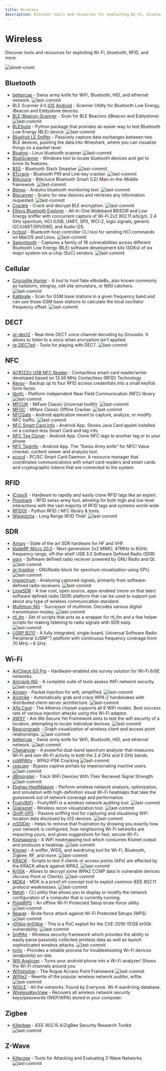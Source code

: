 ```yaml
---
title: Wireless
description: Discover tools and resources for exploiting Wi-Fi, bluetooth, RFID, and more.
---
```


# Wireless

Discover tools and resources for exploiting Wi-Fi, bluetooth, RFID, and more.

![asset-count](https://img.shields.io/badge/Tools%20%26%20Resources%20Available-78-757575?style=for-the-badge)

## Bluetooth

* [bettercap](https://github.com/bettercap/bettercap) - Swiss army knife for WiFi, Bluetooth, HID, and ethernet network. ![last-commit](https://img.shields.io/github/last-commit/bettercap/bettercap?style=flat)
* BLE Scanner 4.0 [iOS](https://apps.apple.com/us/app/ble-scanner-4-0/id1221763603) [Android](https://play.google.com/store/apps/details?id=com.macdom.ble.blescanner&gl=US) - Scanner Utility for Bluetooth Low Energy, iBeacon and Eddystone devices. 
* [BLE-Beacon-Scanner](https://github.com/bowdentheo/BLE-Beacon-Scanner) - Scan for BLE Beacons (iBeacon and Eddystone) ![last-commit](https://img.shields.io/github/last-commit/bowdentheo/BLE-Beacon-Scanner?style=flat)
* [BLESuite](https://github.com/nccgroup/BLESuite) - Python package that provides an easier way to test Bluetooth Low Energy (BLE) device. ![last-commit](https://img.shields.io/github/last-commit/nccgroup/BLESuite?style=flat)
* [Bluefruit LE Sniffer](https://www.adafruit.com/product/2269) - Passively capture data exchanges between two BLE devices, pushing the data into Wireshark, where you can visualize things on a packet level. 
* [Bluelog](https://github.com/MS3FGX/Bluelog) - Linux bluetooth scanner ![last-commit](https://img.shields.io/github/last-commit/MS3FGX/Bluelog?style=flat)
* [BlueScanner](https://bluescanner.en.uptodown.com/windows) - Windows tool to locate bluetooth devices and get to know its features. 
* [BSS](https://github.com/joswr1ght/bss) - Bluetooth Stack Smasher ![last-commit](https://img.shields.io/github/last-commit/joswr1ght/bss?style=flat)
* [BTcrack](https://github.com/thierryzoller/BTcrack) - Bluetooth PIN and Link-key cracker. ![last-commit](https://img.shields.io/github/last-commit/thierryzoller/BTcrack?style=flat)
* [BtleJuice](https://github.com/DigitalSecurity/btlejuice) - BtleJuice Bluetooth Smart (LE) Man-in-the-Middle framework. ![last-commit](https://img.shields.io/github/last-commit/DigitalSecurity/btlejuice?style=flat)
* [Btmon](https://github.com/matti644/btmon) - Arduino bluetooth monitoring tool. ![last-commit](https://img.shields.io/github/last-commit/matti644/btmon?style=flat)
* [Btscanner](https://salsa.debian.org/pkg-security-team/btscanner) - Scans for new devices and retrieves any information requested. ![last-commit](https://img.shields.io/github/last-commit/matti644/btmon?style=flat)
* [Crackle](https://github.com/mikeryan/crackle) - Crack and decrypt BLE encryption. ![last-commit](https://img.shields.io/github/last-commit/mikeryan/crackle?style=flat)
* [Ellisys Bluetooth Explorer](https://www.ellisys.com/products/bex400/) - All-In-One Wideband BR/EDR and Low Energy sniffer with concurrent capture of Wi-Fi 2x2 802.11 a/b/g/n, 2.4 GHz spectrum, HCI (USB, UART, SPI), WCI-2, logic signals, generic I2C/UART/SPI/SWD, and Audio I2S. 
* [hcitool](https://github.com/MillerTechnologyPeru/hcitool) - Bluetooth host controller CLI tool for sending HCI commands on MacOS and Linux. ![last-commit](https://img.shields.io/github/last-commit/MillerTechnologyPeru/hcitool?style=flat)
* [Sweyntooth](https://github.com/Matheus-Garbelini/sweyntooth_bluetooth_low_energy_attacks) - Captures a family of 18 vulnerabilities across different Bluetooth Low Energy (BLE) software development kits (SDKs) of six major system-on-a-chip (SoC) vendors. ![last-commit](https://img.shields.io/github/last-commit/Matheus-Garbelini/sweyntooth_bluetooth_low_energy_attacks?style=flat)


## Cellular

* [Crocodile Hunter](https://github.com/EFForg/crocodilehunter) - A tool to hunt fake eNodeBs, also known commonly as hailstorm, stingray, cell site simulators, or IMSI catchers. ![last-commit](https://img.shields.io/github/last-commit/EFForg/crocodilehunter?style=flat)
* [Kalibrate](https://github.com/steve-m/kalibrate-rtl) - Scan for GSM base stations in a given frequency band and can use those GSM base stations to calculate the local oscillator frequency offset. ![last-commit](https://img.shields.io/github/last-commit/steve-m/kalibrate-rtl?style=flat)


## DECT

* [gr-dect2](https://github.com/pavelyazev/gr-dect2) - Real-time DECT voice channel decoding by Gnuradio. It allows to listen to a voice when encryption isn't applied. 
* [re-DECTed](https://github.com/znuh/re-DECTed) - Tools for playing with DECT. ![last-commit](https://img.shields.io/github/last-commit/znuh/re-DECTed?style=flat)


## NFC

* [ACR122U USB NFC Reader](https://www.acs.com.hk/en/products/3/acr122u-usb-nfc-reader/) - Contactless smart card reader/writer developed based on 13.56 MHz Contactless (RFID) Technology 
* [Keysy](https://tinylabs.io/keysy) - Backup up to four RFID access credentials into a small keyfob form factor. 
* [libnfc](https://github.com/nfc-tools/libnfc) - Platform independent Near Field Communication (NFC) library. ![last-commit](https://img.shields.io/github/last-commit/nfc-tools/libnfc?style=flat)
* [MFCUK](https://github.com/nfc-tools/mfcuk) - MiFare Classic Universal toolKit. ![last-commit](https://img.shields.io/github/last-commit/nfc-tools/mfcuk?style=flat)
* [MFOC](https://github.com/nfc-tools/mfoc) - Mifare Classic Offline Cracker. ![last-commit](https://img.shields.io/github/last-commit/nfc-tools/mfoc?style=flat)
* [NFCGate](https://github.com/nfcgate/nfcgate) - Android application meant to capture, analyze, or modify NFC traffic. ![last-commit](https://img.shields.io/github/last-commit/nfcgate/nfcgate?style=flat)
* [NFC Smart Card Info](https://apkpure.com/nfc-smart-card-info/com.inoapp.cardinfo) - Android App. Shows Java Card applet installed on a contact-less Smart Card and tag info. 
* [NFC Tag Cloner](https://apkpure.com/nfc-tag-cloner/com.skjolberg.nfc.clone2) - Android App. Clone NFC tags to another tag or to your phone 
* [NFC TagInfo](https://apkpure.com/nfc-taginfo-by-nxp/com.nxp.taginfolite) - Android App. The “Swiss Army knife” for NFC! Value checker, content viewer and analysis tool. 
* [pcscd](https://linux.die.net/man/8/pcscd) - PC/SC Smart Card Daemon. A resource manager that coordinates communications with smart card readers and smart cards and cryptographic tokens that are connected to the system. 


## RFID

* [ICopyX](https://icopyx.com/) - Hardware to rapidly and easily clone RFID tags like an expert. 
* [Proxmark](https://proxmark.com) - RFID swiss-army tool, allowing for both high and low level interactions with the vast majority of RFID tags and systems world-wide 
* [RFIDOt](https://github.com/AdamLaurie/RFIDIOt) - Python RFID / NFC library & tools. 
* [Wiegotcha](https://github.com/lixmk/Wiegotcha) - Long Range RFID Thief. ![last-commit](https://img.shields.io/github/last-commit/lixmk/Wiegotcha?style=flat)


## SDR

* [Airspy](https://v3.airspy.us/) - State of the art SDR hardware for HF and VHF. 
* [bladeRF Micro 20.0](https://www.nuand.com/bladerf-2-0-micro/) - Next-generation 2x2 MIMO, 47MHz to 6GHz frequency range, off-the-shelf USB 3.0 Software Defined Radio (SDR) 
* [gqrx](https://github.com/gqrx-sdr/gqrx) - Software defined radio receiver powered by GNU Radio and Qt. ![last-commit](https://img.shields.io/github/last-commit/gqrx-sdr/gqrx?style=flat)
* [gr-fosphor](https://github.com/osmocom/gr-fosphor) - GNURadio block for spectrum visualization using GPU. ![last-commit](https://img.shields.io/github/last-commit/osmocom/gr-fosphor?style=flat)
* [inspectrum](https://github.com/miek/inspectrum) - Analysing captured signals, primarily from software-defined radio receivers. ![last-commit](https://img.shields.io/github/last-commit/miek/inspectrum?style=flat)
* [LimeSDR](https://limemicro.com/products/boards/limesdr/) - A low cost, open source, apps-enabled (more on that later) software defined radio (SDR) platform that can be used to support just about any type of wireless communication standard. 
* [Multimon-NG](https://github.com/EliasOenal/multimon-ng) - Successor of multimon. Decodes various digital transmission modes. ![last-commit](https://img.shields.io/github/last-commit/EliasOenal/multimon-ng?style=flat)
* [rtl_fm](https://github.com/K0NYC/rtl-fm) - Set of scripts that acts as a wrapper for rtl_fm and a few helper scripts for making listening to radio signals with SDR easy. ![last-commit](https://img.shields.io/github/last-commit/K0NYC/rtl-fm?style=flat)
* [USRP B210](https://www.ettus.com/all-products/ub210-kit/) - A fully integrated, single-board, Universal Software Radio Peripheral (USRP™) platform with continuous frequency coverage from 70 MHz – 6 GHz. 


## Wi-Fi

* [AirCheck G3 Pro](https://github.com/aircrack-ng/aircrack-ng) - Hardware-enabled site survey solution for Wi-Fi 6/6E networks. 
* [Aircrack-NG](https://github.com/aircrack-ng/aircrack-ng) - A complete suite of tools assess WiFi network security. ![last-commit](https://img.shields.io/github/last-commit/aircrack-ng/aircrack-ng?style=flat)
* [Airpwn](https://github.com/ICSec/airpwn-ng) - Packet injection for wifi; simplified. ![last-commit](https://img.shields.io/github/last-commit/ICSec/airpwn-ng?style=flat)
* [Airstrike](https://github.com/redcode-labs/AirStrike) - Automatically grab and crack WPA-2 handshakes with distributed client-server architecture. ![last-commit](https://img.shields.io/github/last-commit/redcode-labs/AirStrike?style=flat)
* [Alfa Card](https://www.amazon.com/s?k=Alfa-AWUS036NHA) - The Atheros chipset supports all 6 WiFi modes. Best success rate of various injection attacks using this Wi-Fi adaptor. 
* [AWSY](https://github.com/BaiqingL/AWSY) - Are.We.Secure.Yet Framework aims to test the wifi security of a location, attempting to locate individual devices. ![last-commit](https://img.shields.io/github/last-commit/BaiqingL/AWSY?style=flat)
* [Beacongraph](https://github.com/daddycocoaman/BeaconGraph) - Graph visualization of wireless client and access point relationships. ![last-commit](https://img.shields.io/github/last-commit/daddycocoaman/BeaconGraph?style=flat)
* [bettercap](https://github.com/bettercap/bettercap) - Swiss army knife for WiFi, Bluetooth, HID, and ethernet network. ![last-commit](https://img.shields.io/github/last-commit/bettercap/bettercap?style=flat)
* [Chanalyzer](https://www.metageek.com/wi-spy/) - A powerful dual-band spectrum analyzer that measures Wi-Fi and non-Wi-Fi activity in both the 2.4 GHz and 5 GHz bands. 
* [coWPAtty](https://github.com/joswr1ght/cowpatty) - WPA2-PSK Cracking ![last-commit](https://img.shields.io/github/last-commit/joswr1ght/cowpatty?style=flat)
* [cpscam](https://github.com/codewatchorg/cpscam) - Bypass captive portals by impersonating inactive users. ![last-commit](https://img.shields.io/github/last-commit/codewatchorg/cpscam?style=flat)
* [dBmonster](https://github.com/90N45-d3v/dBmonster) - Track WiFi Devices With Their Recieved Signal Strength. ![last-commit](https://img.shields.io/github/last-commit/90N45-d3v/dBmonster?style=flat)
* [Ekahau HeatMapper](https://www.ekahau.com/solutions/wi-fi-heatmaps/) - Perform wireless network analysis, optimization, and simulation with high-definition visual Wi-Fi heatmaps that take the guesswork out of network coverage and performance. 
* [FruityWiFi](https://github.com/xtr4nge/FruityWifi) - FruityWiFi is a wireless network auditing tool. ![last-commit](https://img.shields.io/github/last-commit/xtr4nge/FruityWifi?style=flat)
* [Giskismet](https://github.com/xtr4nge/giskismet) - Wireless recon visualization tool. ![last-commit](https://img.shields.io/github/last-commit/xtr4nge/giskismet?style=flat)
* [iSniff-GPS](https://github.com/hubert3/iSniff-GPS) - Passive sniffing tool for capturing and visualising WiFi location data disclosed by iOS devices. ![last-commit](https://img.shields.io/github/last-commit/hubert3/iSniff-GPS?style=flat)
* [inSSIDer](https://github.com/xtr4nge/giskismet) - Helps to remove that frustration by showing you exactly how your network is configured, how neighboring Wi-Fi networks are impacting yours, and gives suggestions for fast, secure Wi-Fi. 
* [Kismapping](https://github.com/inguardians/kismapping) - A WiFi heatmapping tool which consumes Kismet output and produces a heatmap. ![last-commit](https://img.shields.io/github/last-commit/inguardians/kismapping?style=flat)
* [Kismet](https://github.com/kismetwireless/kismet) - A sniffer, WIDS, and wardriving tool for Wi-Fi, Bluetooth, Zigbee, RF, and more. ![last-commit](https://img.shields.io/github/last-commit/kismetwireless/kismet?style=flat)
* [KRACK](https://github.com/vanhoefm/krackattacks-scripts) - Scripts to test if clients or access points (APs) are affected by the KRACK attack against WPA2. ![last-commit](https://img.shields.io/github/last-commit/vanhoefm/krackattacks-scripts?style=flat)
* [Kr00k](https://github.com/akabe1/kr00ker) - Allows to decrypt some WPA2 CCMP data in vulnerable devices (Access Point or Clients). ![last-commit](https://img.shields.io/github/last-commit/akabe1/kr00ker?style=flat)
* [MDK4](https://github.com/aircrack-ng/mdk4) - MDK is a proof-of-concept tool to exploit common IEEE 802.11 protocol weaknesses. ![last-commit](https://img.shields.io/github/last-commit/aircrack-ng/mdk4?style=flat)
* [Netsh](https://learn.microsoft.com/en-us/windows-server/networking/technologies/netsh/netsh-contexts) - CLI utility that allows you to display or modify the network configuration of a computer that is currently running. 
* [PixieWPS](https://github.com/wiire-a/pixiewps) - An offline Wi-Fi Protected Setup brute-force utility. ![last-commit](https://img.shields.io/github/last-commit/wiire-a/pixiewps?style=flat)
* [Reaver](https://github.com/t6x/reaver-wps-fork-t6x) - Brute force attack against  Wi-Fi Protected Setups \(WPS\) ![last-commit](https://img.shields.io/github/last-commit/t6x/reaver-wps-fork-t6x?style=flat)
* [r00kie-kr00kie](https://github.com/hexway/r00kie-kr00kie) - This is a PoC exploit for the CVE-2019-15126 kr00k vulnerability. ![last-commit](https://img.shields.io/github/last-commit/akabe1/kr00ker?style=flat)
* [SniffAir](https://github.com/Tylous/SniffAir) - Wireless security framework which provides the ability to easily parse passively collected wireless data as well as launch sophisticated wireless attacks. ![last-commit](https://img.shields.io/github/last-commit/Tylous/SniffAir?style=flat)
* [tonic](https://www.metageek.com/tonic/) - Provides a reliable process for troubleshooting Wi-Fi devices (endpoints) on-site. 
* [Wifi Analyzer](https://play.google.com/store/apps/details?id=com.farproc.wifi.analyzer&gl=US) - Turns your android phone into a Wi-Fi analyzer! Shows the Wi-Fi channels around you. 
* [Wifiphisher](https://github.com/wifiphisher/wifiphisher) - The Rogue Access Point Framework ![last-commit](https://img.shields.io/github/last-commit/wifiphisher/wifiphisher?style=flat)
* [Wifite2](https://github.com/derv82/wifite2) - Rewrite of the popular wireless network auditor, wifite. ![last-commit](https://img.shields.io/github/last-commit/derv82/wifite2?style=flat)
* [WiGLE](https://www.wigle.net/) - All the networks. Found by Everyone. Wi-fi wardrving database. 
* [WirelessKeyView](https://www.nirsoft.net/utils/wireless_key.html#DownloadLinks) - Recovers all wireless network security keys/passwords (WEP/WPA) stored in your computer. 


## Zigbee

* [Killerbee](https://github.com/joswr1ght/killerbee) - IEEE 802.15.4/ZigBee Security Research Toolkit ![last-commit](https://img.shields.io/github/last-commit/joswr1ght/killerbee?style=flat)


## Z-Wave

* [Killerzee](https://github.com/joswr1ght/killerzee) - Tools for Attacking and Evaluating Z-Wave Networks ![last-commit](https://img.shields.io/github/last-commit/joswr1ght/killerzee?style=flat)
